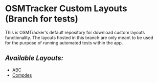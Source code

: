 # OSMTracker Custom Layouts (Branch for tests)

This is OSMTracker's default repository for download custom layouts functionality. 
The layouts hosted in this branch are only meant to be used for the purpose of running automated tests within the app.


## *Available Layouts:*
+ [ABC](https://github.com/labexp/osmtracker-android-layouts/blob/for_tests/layouts/abc/README.md)
+ [Compdes](https://github.com/labexp/osmtracker-android-layouts/blob/for_tests/layouts/compdes/README.md)
